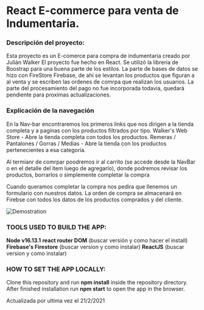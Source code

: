 # React E-commerce para venta de Indumentaria.

### Descripción del proyecto:

Esta proyecto es un E-comerce para compra de indumentaria creado por Julián Walker 
El proyecto fue hecho en React.
Se utilizó la libreria de Boostrap para una buena parte de los estilos. 
La parte de bases de datos se hizo con FireStore Firebase, de ahí se levantan los productos que figuran a al venta y se escriben las ordenes de comrpa que realizan los usuarios. 
La parte del procesamiento del pago no fue incorporada todavia, quedará pendiente para proximas actualizaciones.

### Explicación de la navegación

En la Nav-bar encontraremos los primeros links que nos dirigen a la tienda completa y a paginas con los productos filtrados por tipo.
Walker's Web Store - Abre la tienda completa con todos los productos.
Remeras / Pantalones / Gorras / Medias - Abre la tienda con los productos pertenecientes a esa categoria.

Al termianr de comrpar poodremos ir al carrito (se accede desde la NavBar o en el detalle del item luego de agregarlo), donde podremos revisar los productos, borrarlos o simplemente completar la compra

Cuando queramos completar la compra nos pedira que llenemos un formulario con nuestros datos.
La orden de compra se almacenará en Firebse con todos los datos de los productos comprados y del cliente.

![Demostration](https://drive.google.com/file/d/12Hq73FRfiK7C-jb08fmkfMWiUyZztXIe/view?usp=sharing)

### TOOLS USED TO BUILD THE APP:

**Node v16.13.1**
**react router DOM** (buscar versión y como hacer el install)
**Firebase's Firestore** (buscar version y como instalar)
**ReactJS** (buscar version y como instalar)

### HOW TO SET THE APP LOCALLY:

Clone this repository and run **npm install** inside the repository directory.
After finished installation run **npm start** to open the app in the browser.





Actualizada por ultima vez el 21/2/2021
